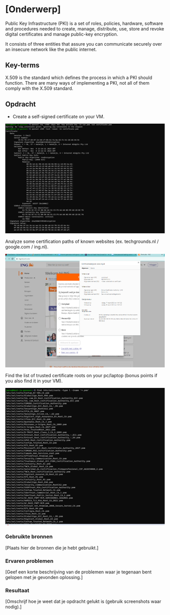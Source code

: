 # [Onderwerp]
Public Key Infrastructure (PKI) is a set of roles, policies, hardware, software and procedures needed to create, manage, distribute, use, store and revoke digital certificates and manage public-key encryption.

It consists of three entities that assure you can communicate securely over an insecure network like the public internet.

## Key-terms
X.509 is the standard which defines the process in which a PKI should function. There are many ways of implementing a PKI, not all of them comply with the X.509 standard.

## Opdracht
- Create a self-signed certificate on your VM.

![certificaat](../00_includes/selfvm.png) 


Analyze some certification paths of known websites (ex. techgrounds.nl / google.com / ing.nl).

![ing](../00_includes/ing.png) 


Find the list of trusted certificate roots on your pc/laptop (bonus points if you also find it in your VM).

![ing](../00_includes/vmsertificaten.png) 


### Gebruikte bronnen
[Plaats hier de bronnen die je hebt gebruikt.]

### Ervaren problemen
[Geef een korte beschrijving van de problemen waar je tegenaan bent gelopen met je gevonden oplossing.]

### Resultaat
[Omschrijf hoe je weet dat je opdracht gelukt is (gebruik screenshots waar nodig).]

